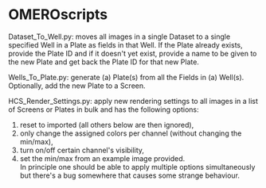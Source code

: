 # OMEROscripts

Dataset_To_Well.py: moves all images in a single Dataset to a single specified Well
  in a Plate as fields in that Well. If the Plate already exists, provide the Plate ID
  and if it doesn't yet exist, provide a name to be given to the new Plate and get
  back the Plate ID for that new Plate. 

Wells_To_Plate.py: generate (a) Plate(s) from all the Fields in (a) Well(s).
  Optionally, add the new Plate to a Screen. 

HCS_Render_Settings.py: apply new rendering settings to all images in a list of Screens
  or Plates in bulk and has the following options:<br />
  1) reset to imported (all others below are then ignored),<br />
  2) only change the assigned colors per channel (without changing the min/max),<br />
  3) turn on/off certain channel's visibility,<br />
  4) set the min/max from an example image provided.<br />
  In principle one should be able to apply multiple options simultaneously but there's
  a bug somewhere that causes some strange behaviour. 

